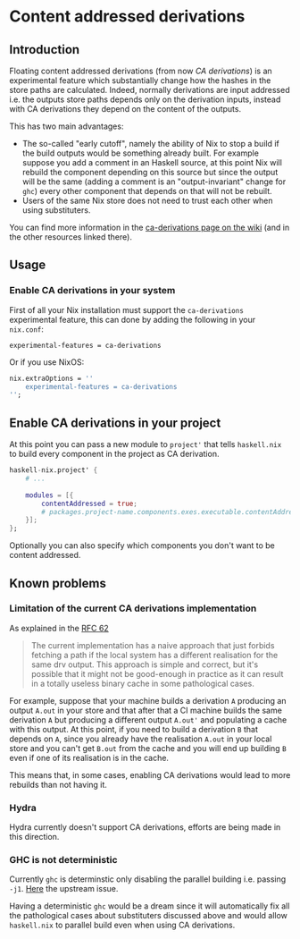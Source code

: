 # Content addressed derivations
## Introduction

Floating content addressed derivations (from now *CA derivations*) is an experimental feature which substantially change how the hashes in the store paths are calculated.
Indeed, normally derivations are input addressed i.e. the outputs store paths depends only on the derivation inputs, instead with CA derivations they depend on the content of the outputs.

This has two main advantages:

- The so-called "early cutoff", namely the ability of Nix to stop a build if the build outputs would be something already built. 
For example suppose you add a comment in an Haskell source, at this point Nix will rebuild the component depending on this source but since the output will be the same (adding a comment is an "output-invariant" change for `ghc`) every other component that depends on that will not be rebuilt.
- Users of the same Nix store does not need to trust each other when using substituters.

You can find more information in the [ca-derivations page on the wiki](https://nixos.wiki/wiki/Ca-derivations) (and in the other resources linked there).

## Usage
### Enable CA derivations in your system
First of all your Nix installation must support the `ca-derivations` experimental feature, this can done by adding the following in your `nix.conf`:

```
experimental-features = ca-derivations
```

Or if you use NixOS:
```nix
nix.extraOptions = ''
    experimental-features = ca-derivations
'';
```

## Enable CA derivations in your project
At this point you can pass a new module to `project'` that tells `haskell.nix` to build every component in the project as CA derivation.

```nix
haskell-nix.project' {
	# ...
	
	modules = [{
		contentAddressed = true;
		# packages.project-name.components.exes.executable.contentAddressed = true;
	}];
};
```

Optionally you can also specify which components you don't want to be content addressed.

## Known problems
### Limitation of the current CA derivations implementation

As explained in the [RFC 62](https://github.com/tweag/rfcs/blob/cas-rfc/rfcs/0062-content-addressed-paths.md)

> The current implementation has a naive approach that just forbids fetching a path if the local system has a different realisation for the same drv output. This approach is simple and correct, but it's possible that it might not be good-enough in practice as it can result in a totally useless binary cache in some pathological cases.

For example, suppose that your machine builds a derivation `A` producing an output `A.out` in your store and that after that a CI machine builds the same derivation `A` but producing a different output `A.out'` and populating a cache with this output.
At this point, if you need to build a derivation `B` that depends on `A`, since you already have the realisation `A.out` in your local store and you can't get `B.out` from the cache and you will end up building `B` even if one of its realisation is in the cache.

This means that, in some cases, enabling CA derivations would lead to more rebuilds than not having it.

### Hydra
Hydra currently doesn't support CA derivations, efforts are being made in this direction.


### GHC is not deterministic
Currently `ghc` is determinstic only disabling the parallel building i.e. passing `-j1`. [Here](https://gitlab.haskell.org/ghc/ghc/-/issues/12935) the upstream issue.

Having a deterministic `ghc` would be a dream since it will automatically fix all the pathological cases about substituters discussed above and would allow `haskell.nix` to parallel build even when using CA derivations.
